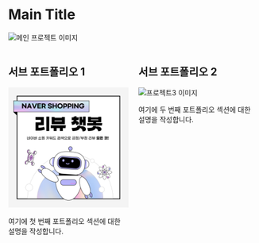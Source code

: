 # Main Title

![메인 프로젝트 이미지](project.png)

<div style="display: flex; justify-content: space-between;">
<div style="width: 48%;">

## 서브 포트폴리오 1

[![프로젝트2 이미지](project1.png)](https://miniportfolio-2su4y2dr9rv5jlchxfnuny.streamlit.app/)


여기에 첫 번째 포트폴리오 섹션에 대한 설명을 작성합니다.

</div>
<div style="width: 48%;">

## 서브 포트폴리오 2

![프로젝트3 이미지](project3.png)

여기에 두 번째 포트폴리오 섹션에 대한 설명을 작성합니다.

</div>
</div>
